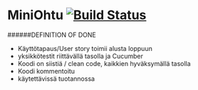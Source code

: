 # MiniOhtu [![Build Status](https://travis-ci.org/HuppuOsaajat/miniOhtu.svg)](https://travis-ci.org/HuppuOsaajat/miniOhtu)


######DEFINITION OF DONE
* Käyttötapaus/User story toimii alusta loppuun
* yksikkötestit riittävällä tasolla ja Cucumber
* Koodi on siistiä / clean code, kaikkien hyväksymällä tasolla
* Koodi kommentoitu
* käytettävissä tuotannossa
